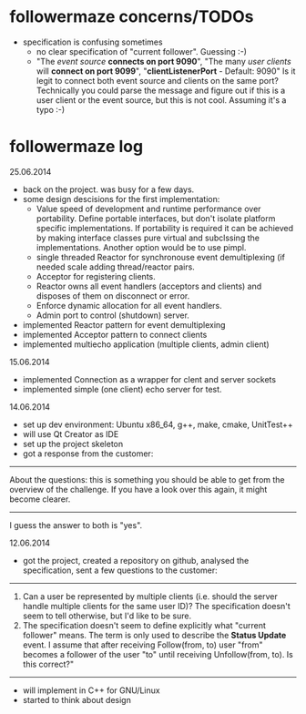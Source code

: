 followermaze concerns/TODOs
===============================================================================
- specification is confusing sometimes
  - no clear specification of "current follower". Guessing :-)
  - "The *event source* **connects on port 9090**", "The many *user clients* 
    will **connect on port 9099**", "**clientListenerPort** - Default: 9090"
    Is it legit to connect both event source and clients on the same port?
    Technically you could parse the message and figure out if this is a user 
    client or the event source, but this is not cool. Assuming it's a typo :-)

followermaze log
===============================================================================

25.06.2014
- back on the project. was busy for a few days.
- some design descisions for the first implementation:
  - Value speed of development and runtime performance over portability.
    Define portable interfaces, but don't isolate platform specific 
    implementations. If portability is required it can be achieved by making
    interface classes pure virtual and subclssing the implementations. Another 
    option would be to use pimpl.
  - single threaded Reactor for synchronouse event demultiplexing (if needed 
    scale adding thread/reactor pairs. 
  - Acceptor for registering clients.
  - Reactor owns all event handlers (acceptors and clients) and disposes of 
    them on disconnect or error.
  - Enforce dynamic allocation for all event handlers.
  - Admin port to control (shutdown) server.
- implemented Reactor pattern for event demultiplexing
- implemented Acceptor pattern to connect clients
- implemented multiecho application (multiple clients, admin client)

15.06.2014
- implemented Connection as a wrapper for clent and server sockets
- implemented simple (one client) echo server for test.

14.06.2014
- set up dev environment: Ubuntu x86_64, g++, make, cmake, UnitTest++
- will use Qt Creator as IDE
- set up the project skeleton
- got a response from the customer:
*******************************************************************************
About the questions: this is something you should be able to get from the
overview of the challenge. If you have a look over this again, it might
become clearer.
*******************************************************************************
  I guess the answer to both is "yes".

12.06.2014
- got the project, created a repository on github, analysed the specification,
  sent a few questions to the customer:
*******************************************************************************
1. Can a user be represented by multiple clients (i.e. should the server handle
 multiple clients for the same user ID)? The specification doesn't seem to tell
 otherwise, but I'd like to be sure.
2. The specification doesn't seem to define explicitly what "current follower"
 means. The term is only used to describe the **Status Update** event. I assume
 that after receiving Follow(from, to) user "from" becomes a follower of the
 user "to" until receiving Unfollow(from, to). Is this correct?"
*******************************************************************************
- will implement in C++ for GNU/Linux
- started to think about design

